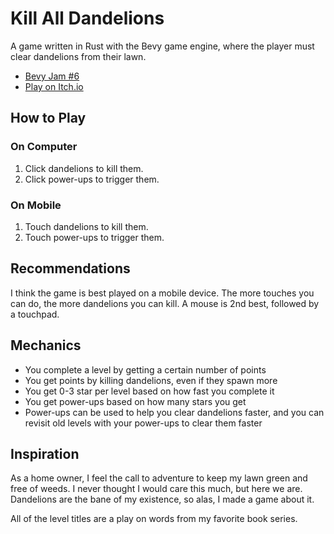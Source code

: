 # Kill All Dandelions

A game written in Rust with the Bevy game engine, where the player must clear dandelions from their lawn.

- [Bevy Jam #6](https://itch.io/jam/bevy-jam-6)
- [Play on Itch.io](https://erikhorton.itch.io/kill-all-dandelions)

## How to Play

### On Computer
1. Click dandelions to kill them.
2. Click power-ups to trigger them.

### On Mobile
1. Touch dandelions to kill them.
2. Touch power-ups to trigger them.

## Recommendations

I think the game is best played on a mobile device.  The more touches you can do, the more dandelions you can kill.  A mouse is 2nd best, followed by a touchpad.

## Mechanics

- You complete a level by getting a certain number of points
- You get points by killing dandelions, even if they spawn more
- You get 0-3 star per level based on how fast you complete it
- You get power-ups based on how many stars you get
- Power-ups can be used to help you clear dandelions faster, and you can revisit old levels with your power-ups to clear them faster

## Inspiration

As a home owner, I feel the call to adventure to keep my lawn green and free of weeds.  I never thought I would care this much, but here we are.  Dandelions are the bane of my existence, so alas, I made a game about it.

All of the level titles are a play on words from my favorite book series.